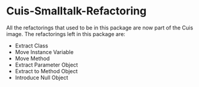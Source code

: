 # Cuis-Smalltalk-Refactoring
All the refactorings that used to be in this package are now part of the Cuis image.
The refactorings left in this package are:
- Extract Class
- Move Instance Variable
- Move Method
- Extract Parameter Object
- Extract to Method Object
- Introduce Null Object
